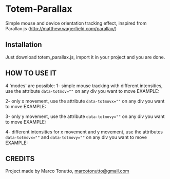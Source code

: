 # Totem-Parallax
Simple mouse and device orientation tracking effect, inspired from Parallax.js (http://matthew.wagerfield.com/parallax/)

## Installation
Just download totem_parallax.js, import it in your project and you are done.

## HOW TO USE IT
4 'modes' are possible:
1- simple mouse tracking with different intensities, use the attribute <code>data-totmov=""</code> on any div you want to move
EXAMPLE:
<div data-totmov="0.23"></div>

2- only x movement, use the attribute <code>data-totmovx=""</code> on any div you want to move
EXAMPLE:
<div data-totmovx="0.56"></div>

3- only y movement, use the attribute <code>data-totmovy=""</code> on any div you want to move
EXAMPLE:
<div data-totmovy="0.15"></div>

4- different intensities for x movement and y movement, use the attributes <code>data-totmovx=""</code> and <code>data-totmovy=""</code> on any div you want to move
EXAMPLE:
<div data-totmovx="0.23" data-totmovy="0.76"></div>

## CREDITS
Project made by Marco Tonutto, marcotonutto@gmail.com
